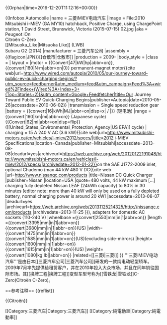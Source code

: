 {{Orphan|time=2016-12-20T11:12:16+00:00}}

{{Infobox  Automobile
|name         = 三菱iMiEV电动汽车
|image        = File:2010 Mitsubishi i-MiEV (GA MY10) hatchback, Positive Charge, using ChargePoint station, 1 David Street, Brunswick, Victoria (2015-07-15) 02.jpg
|aka          = Peugeot iOn <br />Citroën C-Zero <br />[[Mitsuoka_Like|Mitsuoka Like]] (LWB)<br/>Subaru O2 (2014)
|manufacturer = 三菱汽车公司
|assembly     ={{flagicon|JPN}}[[仓敷市|仓敷市]]
|production   = 2009-
|body_style   = 
|class        = 
| layout = 
|motor        = {{Convert|47|kW|hp|abbr=on}}, {{convert|180|N·m|abbr=on|0}} permanent-magnet motor<ref>{{cite web|url=http://www.wired.com/autopia/2010/05/our-journey-toward-public-ev-quick-charging-begins/?utm_source=feedburner&utm_medium=feed&utm_campaign=Feed%3A+wired%2Findex+(Wired%3A+Index+3+(Top+Stories+2))&utm_content=Google+Feedfetcher|title=Our Journey Toward Public EV Quick-Charging Begins|publisher=Autopia|date=2010-05-26|accessdate=2010-06-02}}</ref>
|transmission = Single speed reduction gear
|battery      = {{convert|16|kWh|MJ|abbr=on|disp=x| / |}} (锂电池)
|range        = {{convert|160|km|mi|abbr=on}} (Japanese cycle)<br/>{{Convert|62|mi|abbr=on|disp=flip}} ([[United_States_Environmental_Protection_Agency|US EPA]] cycle)
| charging = 15 A 240 V AC (3.6 kW)<ref>{{cite web|url=http://www.mitsubishi-motors.ca/en/vehicles/i-miev/2012/specs/|title=2012 i-MiEV Specifications|location=Canada|publisher=Mitsubishi|accessdate=2013-08-08|deadurl=yes|archiveurl=https://web.archive.org/web/20120122191048/http://www.mitsubishi-motors.ca/en/vehicles/i-miev/2012/specs/|archivedate=2012-01-22}}</ref>on the SAE J1772-2009 inlet, optional Chademo (max 44 kW 480 V DC<ref>{{cite web |url=http://www.nissanqc.com/products |title=Nissan DC Quick Charger |publisher=Nissan |location=USA |quote=480 volts, 44 kW maximum [...] charging fully depleted Nissan LEAF (24kWh capacity) to 80% in 30 minutes [editor note: more than 40 kW will only be used on a fully depleted battery, normal charging power is around 20 kW] |accessdate=2013-08-07 |deadurl=yes |archiveurl=https://web.archive.org/web/20131125214325/http://nissanqc.com/products |archivedate=2013-11-25 }}</ref>), adapters for domestic AC sockets (110-240 V)
|wheelbase ={{convert|2550|mm|in|1|abbr=on}}
|length ={{convert|3395|mm|in|1|abbr=on}} <br/>{{convert|3680|mm|in|1|abbr=on}}(US)<ref name=MMC101108/>
|width={{convert|1475|mm|in|1|abbr=on}} <br/>{{convert|1585|mm|in|1|abbr=on}}(US)<ref name=MMC101108/>(excluding side-mirrors)
|height={{convert|1600|mm|in|1|abbr=on}} <br/>{{convert|1615|mm|in|1|abbr=on}}(US)<ref name=MMC101108/>
|weight={{convert|1080|kg|lb||abbr=on}}
|related=[[三菱i|三菱i]]
}}
'''三菱iMiEV电动汽车'''是由日本[[三菱汽车公司|三菱汽车公司]]研发的一款纯电动轻型轿车。2009年7月率先提供给租赁客户，并在2010年投入大众市场，并且在同年销往国际市场。其[[换牌工程|换牌工程]]变型车型号称为[[雪铁龙|雪铁龙]]C-Zero(Citroën C-Zero)。

==参考注释==
{{reflist}}

{{Citroën}}

[[Category:三菱汽车|Category:三菱汽车]]
[[Category:純電動車|Category:純電動車]]